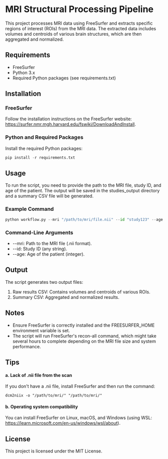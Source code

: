 # MRI Structural Processing Pipeline

This project processes MRI data using FreeSurfer and extracts specific regions of interest (ROIs) from the MRI data. The extracted data includes volumes and centroids of various brain structures, which are then aggregated and normalized.

## Requirements

- FreeSurfer
- Python 3.x
- Required Python packages (see requirements.txt)

## Installation

### FreeSurfer

Follow the installation instructions on the FreeSurfer website: https://surfer.nmr.mgh.harvard.edu/fswiki/DownloadAndInstall.

### Python and Required Packages

Install the required Python packages:

```python
pip install -r requirements.txt
```

## Usage

To run the script, you need to provide the path to the MRI file, study ID, and age of the patient. The output will be saved in the studies_output directory and a summary CSV file will be generated.

### Example Command

```python
python workflow.py --mri "/path/to/mri/file.nii" --id "study123" --age 60
```

### Command-Line Arguments

- --mri: Path to the MRI file (.nii format).
- --id: Study ID (any string).
- --age: Age of the patient (integer).

## Output

The script generates two output files:

1. Raw results CSV: Contains volumes and centroids of various ROIs.
2. Summary CSV: Aggregated and normalized results.

## Notes

- Ensure FreeSurfer is correctly installed and the FREESURFER_HOME environment variable is set.
- The script will run FreeSurfer's recon-all command, which might take several hours to complete depending on the MRI file size and system performance.

## Tips

#### a. Lack of .nii file from the scan

If you don't have a .nii file, install FreeSurfer and then run the command:

```
dcm2niix -o "/path/to/mri/" "/path/to/mri/"
```

#### b. Operating system compatibility

You can install FreeSurfer on Linux, macOS, and Windows (using WSL: https://learn.microsoft.com/en-us/windows/wsl/about).

## License

This project is licensed under the MIT License.
